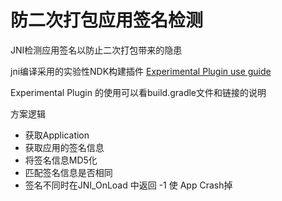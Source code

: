 # 防二次打包应用签名检测

JNI检测应用签名以防止二次打包带来的隐患

jni编译采用的实验性NDK构建插件 [Experimental Plugin use guide](http://tools.android.com/tech-docs/new-build-system/gradle-experimental)

Experimental Plugin 的使用可以看build.gradle文件和链接的说明

方案逻辑
- 获取Application
- 获取应用的签名信息
- 将签名信息MD5化
- 匹配签名信息是否相同
- 签名不同时在JNI_OnLoad 中返回 -1 使 App Crash掉
